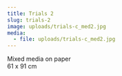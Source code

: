 ```yaml
---
title: Trials 2
slug: trials-2
image: uploads/trials-c_med2.jpg
media:
  - file: uploads/trials-c_med2.jpg
---
```


Mixed media on paper  
61 x 91 cm
